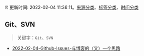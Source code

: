 :alarm_clock: 更新时间: 2022-02-04 11:36:11。[来源分类](../README.md)、[标签分类](../TAGS.md)、[时间分类](../TIMELINE.md)

## Git、SVN


> 关键字：`Git`、`SVN`



- [2022-02-04-Github-Issues-与博客的（又）一个思路](https://www.v2ex.com/t/831861) 